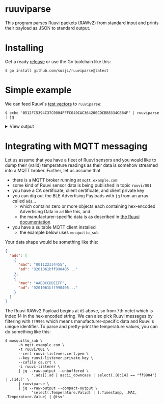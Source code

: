# ruuviparse

This program parses Ruuvi packets (RAWv2) from standard input and prints their
payload as JSON to standard output.

# Installing

Get a ready [release](https://github.com/susji/ruuviparse/releases) or use the
Go toolchain like this:

    $ go install github.com/susji/ruuviparse@latest

# Simple example

We can feed Ruuvi's [test
vectors](https://docs.ruuvi.com/communication/bluetooth-advertisements/data-format-5-rawv2#test-vectors)
to `ruuviparse`:

    $ echo '0512FC5394C37C0004FFFC040CAC364200CDCBB8334C884F' | ruuviparse | jq

<details>
    <summary>View output</summary>

```json
{
  "Type": 5,
  "Timestamp": "2024-04-04T00:20:22.201683+03:00",
  "Temperature": {
    "Valid": true,
    "Value": 24.3
  },
  "Humidity": {
    "Valid": true,
    "Value": 53.489998
  },
  "Pressure": {
    "Valid": true,
    "Value": 100044
  },
  "AccelerationX": {
    "Valid": true,
    "Value": 4
  },
  "AccelerationY": {
    "Valid": true,
    "Value": -4
  },
  "AccelerationZ": {
    "Valid": true,
    "Value": 1036
  },
  "BatteryVoltage": {
    "Valid": true,
    "Value": 2.977
  },
  "TransmitPower": {
    "Valid": true,
    "Value": 4
  },
  "MovementCounter": {
    "Valid": true,
    "Value": 66
  },
  "SequenceNumber": {
    "Valid": true,
    "Value": 205
  },
  "MAC": "cb:b8:33:4c:88:4f"
}
```

</details>

# Integrating with MQTT messaging

Let us assume that you have a fleet of Ruuvi sensors and you would like to dump
their (valid) temperature readings as their data is somehow streamed into a MQTT
broker. Further, let us assume that

- there is a MQTT broker running at `mqtt.example.com`
- some kind of Ruuvi sensor data is being published in topic `ruuvi/001`
- you have a CA certificate, client certificate, and client private key
- you can dig out the BLE Advertising Payloads with `jq` from an array called
  `ads`...
  - which contains zero or more objects each containing hex-encoded Advertising
    Data in `ad` like this, and
  - the manufacturer-specific data is as described in [the Ruuvi
    documentation](https://docs.ruuvi.com/communication/bluetooth-advertisements).
- you have a suitable MQTT client installed
  - the example below uses `mosquitto_sub`

Your data shape would be something like this:

```json
{
  "ads": [
    {
      "mac": "001122334455",
      "ad": "0201061bff990405..."
    },
    {
      "mac": "AABBCCDDEEFF",
      "ad": "0201061bff990405..."
    }
  ]
}
```

The Ruuvi RAWv2 Payload begins at `05` above, so from 7th octet which is index
14 in the hex-encoded string. We can also pick Ruuvi messages by filtering with
`ff9904` which means manufacturer-specific data and Ruuvi's unique identifier.
To parse and pretty-print the temperature values, you can do something like
this:

```
$ mosquitto_sub \
      -h mqtt.example.com \
      -t ruuvi/001 \
      --cert ruuvi-listener.cert.pem \
      --key ruuvi-listener.private.key \
      --cafile ca.crt \
      -i ruuvi-listener \
      | jq --raw-output --unbuffered \
            '.ads[].ad | ascii_downcase | select(.[8:14] == "ff9904") | .[14:]' \
      | ruuviparse \
      | jq --raw-output --compact-output \
            'select(.Temperature.Valid) | [.Timestamp, .MAC, .Temperature.Value] | @tsv'
```
